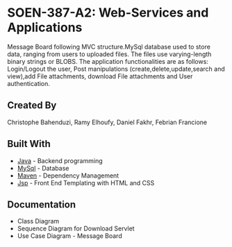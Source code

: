 # SOEN-387-A2: Web-Services and Applications
Message Board following MVC structure.MySql database used to store data, ranging from users to uploaded files. 
The files use varying-length binary strings or BLOBS. The application functionalities are as follows: Login/Logout the user, Post manipulations (create,delete,update,search and view),add File attachments, download File attachments and User authentication.

## Created By
Christophe Bahenduzi, Ramy Elhoufy, Daniel Fakhr, Febrian Francione

## Built With
 
* [Java](https://www.java.com/en/) - Backend programming
* [MySql](https://www.mysql.com/) - Database
* [Maven](https://maven.apache.org/) - Dependency Management
* [Jsp](https://tomcat.apache.org/taglibs/standard/) - Front End Templating with HTML and CSS

## Documentation
* Class Diagram
* Sequence Diagram for Download Servlet
* Use Case Diagram - Message Board
